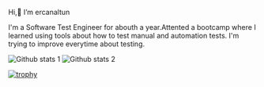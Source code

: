    Hi,👋  I’m ercanaltun
   
I'm a Software Test Engineer for abouth a year.Attented a bootcamp where I learned using tools about how to test manual and automation tests.
I'm trying to improve everytime about testing.

![Github stats 1](https://github-readme-stats.vercel.app/api?username=ercanaltun&show_icons=true&theme=gradient) 
![Github stats 2](https://github-readme-stats.vercel.app/api?username=ercanaltun&show_icons=true&theme=radical)
	
	
	
	
[![trophy](https://github-profile-trophy.vercel.app/?username=ercanaltun)](https://github.com/ercanaltun/github-profile-trophy)
